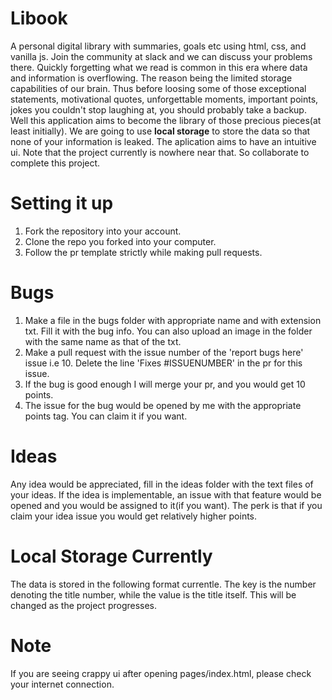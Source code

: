 # Libook

A personal digital library with summaries, goals etc using html, css, and vanilla js.
Join the community at slack and we can discuss your problems there.
Quickly forgetting what we read is common in this era where data and information is overflowing. The reason being the limited storage capabilities of our brain. Thus before loosing some of those exceptional statements, motivational quotes, unforgettable moments, important points, jokes you couldn't stop laughing at, you should probably take a backup. Well this application aims to become the library of those precious pieces(at least initially). We are going to use __local storage__ to store the data so that none of your information is leaked. The aplication aims to have an intuitive ui. Note that the project currently is nowhere near that. So collaborate to complete this project.

# Setting it up

1. Fork the repository into your account.
2. Clone the repo you forked into your computer.
4. Follow the pr template strictly while making pull requests.

# Bugs

1. Make a file in the bugs folder with appropriate name and with extension txt. Fill it with the bug info. You can also upload an image in the folder with the same name as that of the txt. 
2. Make a pull request with the issue number of the 'report bugs here' issue i.e 10. Delete the line 'Fixes #ISSUENUMBER' in the pr for this issue.
3. If the bug is good enough I will merge your pr, and you would get 10 points.
4. The issue for the bug would be opened by me with the appropriate points tag. You can claim it if you want.

# Ideas

Any idea would be appreciated, fill in the ideas folder with the text files of your ideas. If the idea is implementable, an issue with that feature would be opened and you would be assigned to it(if you want). The perk is that if you claim your idea issue you would get relatively higher points.

# Local Storage Currently

The data is stored in the following format currentle. The key is the number denoting the title number, while the value is the title itself.
This will be changed as the project progresses.

# Note
If you are seeing crappy ui after opening pages/index.html, please check your internet connection. 
